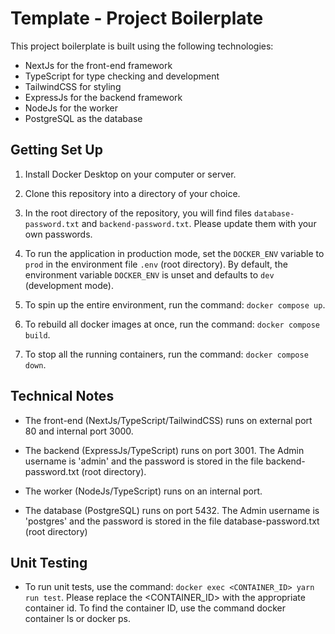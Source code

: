 # Template - Project Boilerplate

This project boilerplate is built using the following technologies:

- NextJs for the front-end framework
- TypeScript for type checking and development
- TailwindCSS for styling
- ExpressJs for the backend framework
- NodeJs for the worker
- PostgreSQL as the database

## Getting Set Up

1. Install Docker Desktop on your computer or server.

1. Clone this repository into a directory of your choice.

1. In the root directory of the repository, you will find files `database-password.txt` and `backend-password.txt`. Please update them with your own passwords.

1. To run the application in production mode, set the `DOCKER_ENV` variable to `prod` in the environment file `.env` (root directory). By default, the environment variable `DOCKER_ENV` is unset and defaults to `dev` (development mode).

1. To spin up the entire environment, run the command: `docker compose up`.

1. To rebuild all docker images at once, run the command: `docker compose build`.

1. To stop all the running containers, run the command: `docker compose down`.

## Technical Notes

- The front-end (NextJs/TypeScript/TailwindCSS) runs on external port 80 and internal port 3000.

- The backend (ExpressJs/TypeScript) runs on port 3001. The Admin username is 'admin' and the password is stored in the file backend-password.txt (root directory).

- The worker (NodeJs/TypeScript) runs on an internal port.

- The database (PostgreSQL) runs on port 5432. The Admin username is 'postgres' and the password is stored in the file database-password.txt (root directory)

## Unit Testing

- To run unit tests, use the command: `docker exec <CONTAINER_ID> yarn run test`. Please replace the <CONTAINER_ID> with the appropriate container id. To find the container ID, use the command docker container ls or docker ps.
